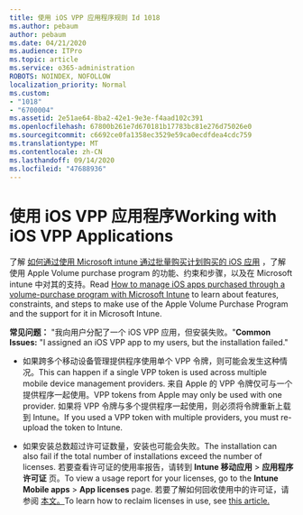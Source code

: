 ```yaml
---
title: 使用 iOS VPP 应用程序规则 Id 1018
ms.author: pebaum
author: pebaum
ms.date: 04/21/2020
ms.audience: ITPro
ms.topic: article
ms.service: o365-administration
ROBOTS: NOINDEX, NOFOLLOW
localization_priority: Normal
ms.custom:
- "1018"
- "6700004"
ms.assetid: 2e51ae64-8ba2-42e1-9e3e-f4aad102c391
ms.openlocfilehash: 67800b261e7d670181b17783bc81e276d75026e0
ms.sourcegitcommit: c6692ce0fa1358ec3529e59ca0ecdfdea4cdc759
ms.translationtype: MT
ms.contentlocale: zh-CN
ms.lasthandoff: 09/14/2020
ms.locfileid: "47688936"
---
```

# <a name="working-with-ios-vpp-applications"></a><span data-ttu-id="e9d16-102">使用 iOS VPP 应用程序</span><span class="sxs-lookup"><span data-stu-id="e9d16-102">Working with iOS VPP Applications</span></span>

<span data-ttu-id="e9d16-103">了解 [如何通过使用 Microsoft intune 通过批量购买计划购买的 iOS 应用](https://docs.microsoft.com/intune/vpp-apps-ios) ，了解使用 Apple Volume purchase program 的功能、约束和步骤，以及在 Microsoft intune 中对其的支持。</span><span class="sxs-lookup"><span data-stu-id="e9d16-103">Read [How to manage iOS apps purchased through a volume-purchase program with Microsoft Intune](https://docs.microsoft.com/intune/vpp-apps-ios) to learn about features, constraints, and steps to make use of the Apple Volume Purchase Program and the support for it in Microsoft Intune.</span></span>
  
 <span data-ttu-id="e9d16-104">**常见问题：** "我向用户分配了一个 iOS VPP 应用，但安装失败。"</span><span class="sxs-lookup"><span data-stu-id="e9d16-104">**Common Issues:** "I assigned an iOS VPP app to my users, but the installation failed."</span></span>
  
- <span data-ttu-id="e9d16-105">如果跨多个移动设备管理提供程序使用单个 VPP 令牌，则可能会发生这种情况。</span><span class="sxs-lookup"><span data-stu-id="e9d16-105">This can happen if a single VPP token is used across multiple mobile device management providers.</span></span> <span data-ttu-id="e9d16-106">来自 Apple 的 VPP 令牌仅可与一个提供程序一起使用。</span><span class="sxs-lookup"><span data-stu-id="e9d16-106">VPP tokens from Apple may only be used with one provider.</span></span> <span data-ttu-id="e9d16-107">如果将 VPP 令牌与多个提供程序一起使用，则必须将令牌重新上载到 Intune。</span><span class="sxs-lookup"><span data-stu-id="e9d16-107">If you used a VPP token with multiple providers, you must re-upload the token to Intune.</span></span>

- <span data-ttu-id="e9d16-108">如果安装总数超过许可证数量，安装也可能会失败。</span><span class="sxs-lookup"><span data-stu-id="e9d16-108">The installation can also fail if the total number of installations exceed the number of licenses.</span></span> <span data-ttu-id="e9d16-109">若要查看许可证的使用率报告，请转到 **Intune 移动应用** \> **应用程序许可证** 页。</span><span class="sxs-lookup"><span data-stu-id="e9d16-109">To view a usage report for your licenses, go to the **Intune Mobile apps** \> **App licenses** page.</span></span> <span data-ttu-id="e9d16-110">若要了解如何回收使用中的许可证，请参阅 [本文。](https://docs.microsoft.com/intune/vpp-apps-ios#revoking-app-licenses-and-deleting-tokens)</span><span class="sxs-lookup"><span data-stu-id="e9d16-110">To learn how to reclaim licenses in use, see [this article.](https://docs.microsoft.com/intune/vpp-apps-ios#revoking-app-licenses-and-deleting-tokens)</span></span>
